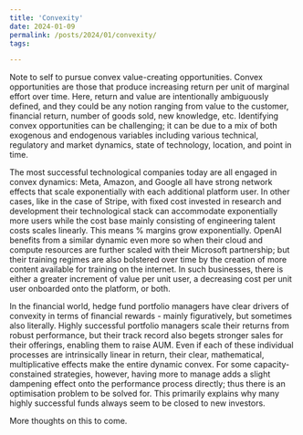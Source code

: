 ```yaml
---
title: 'Convexity'
date: 2024-01-09
permalink: /posts/2024/01/convexity/
tags:

---
```

Note to self to pursue convex value-creating opportunities. Convex opportunities are those that produce increasing return per unit of marginal effort over time. Here, return and value are intentionally ambiguously defined, and they could be any notion ranging from value to the customer, financial return, number of goods sold, new knowledge, etc. Identifying convex opportunities can be challenging; it can be due to a mix of both exogenous and endogenous variables including various technical, regulatory and market dynamics, state of technology, location, and point in time.

The most successful technological companies today are all engaged in convex dynamics: Meta, Amazon, and Google all have strong network effects that scale exponentially with each additional platform user. In other cases, like in the case of Stripe, with fixed cost invested in research and development their technological stack can accommodate exponentially more users while the cost base mainly consisting of engineering talent costs scales linearly. This means % margins grow exponentially. OpenAI benefits from a similar dynamic even more so when their cloud and compute resources are further scaled with their Microsoft partnership; but their training regimes are also bolstered over time by the creation of more content available for training on the internet. In such businesses, there is either a greater increment of value per unit user, a decreasing cost per unit user onboarded onto the platform, or both.

In the financial world, hedge fund portfolio managers have clear drivers of convexity in terms of financial rewards - mainly figuratively, but sometimes also literally. Highly successful portfolio managers scale their returns from robust performance, but their track record also begets stronger sales for their offerings, enabling them to raise AUM. Even if each of these individual processes are intrinsically linear in return, their clear, mathematical, multiplicative effects make the entire dynamic convex. For some capacity-constained strategies, however, having more to manage adds a slight dampening effect onto the performance process directly; thus there is an optimisation problem to be solved for. This primarily explains why many highly successful funds always seem to be closed to new investors.

More thoughts on this to come.
